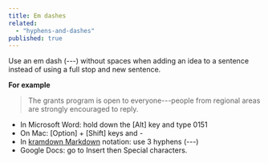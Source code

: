 ```yaml
---
title: Em dashes
related: 
  - "hyphens-and-dashes"
published: true
---
```


Use an em dash (---) without spaces when adding an idea to a sentence instead of using a full stop and new sentence.

**For example**

> The grants program is open to everyone---people from regional areas are strongly encouraged to reply.

- In Microsoft Word: hold down the [Alt] key and type 0151
- On Mac: [Option] + [Shift] keys and -
- In [kramdown Markdown](http://kramdown.gettalong.org/) notation: use 3 hyphens (---)
- Google Docs: go to Insert then Special characters.
